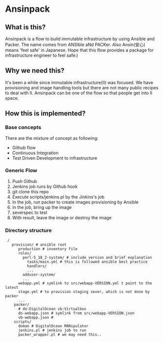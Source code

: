 Ansinpack
=========

## What is this? 

Ansinpack is a flow to build immutable infrastructure by using Ansible and Packer.
The name comes from ANSIble aNd PACKer. Also Ansin(安心) means 'feel safe' in Japanese. 
Hope that this flow provides a package for infrastructure engineer to feel safe:) 

## Why we need this?

It's been a while since immutable infrastructure(II) was focused. We have provisioning and image handling tools but there are not many public recipes to deal with II.  Ansinpack can be one of the flow so that people get into II space.

## How this is implemented? 

### Base concepts

There are the mixture of concept as following:

   * Github flow 
   * Continuous Integration 
   * Test Driven Development to infrastructure


### Generic Flow 

 1. Push Github
 2. Jenkins job runs by Github hook
 3. git clone this repo
 4. Execute scripts/jenkins.pl by the Jinkins's job
 5. In the job, run packer to create images provisioning by Ansible
 6. In the job, bring up the image
 7. severspec to test
 8. With result, leave the image or destroy the image

### Directory structure

```
 / 
   provision/ # ansible root
      production # inventory file
      roles/
        perl-5_18_2-system/ # include version and brief explanation
          tasks/main.yml # this is followed ansible best practice
          handlers/
          ...
        adduser-system/
        ...
      webapp.yml # symlink to src/webapp-VERSION.yml t point to the latest
      stage.yml # to provision staging sever, which is not done by packer
      ...
    packer/
      # do:DigitalOcean vb:Virtualbox
      do-webapp.json # symlink from src/webapp-VERSION.json 
      vb-webapp.json # 
    scripts/
      doman # DigitalOcean MANipulator 
      jenkins.pl # jenkins job to run
      packer_wrapper.pl # we may need this.. 
```


      
